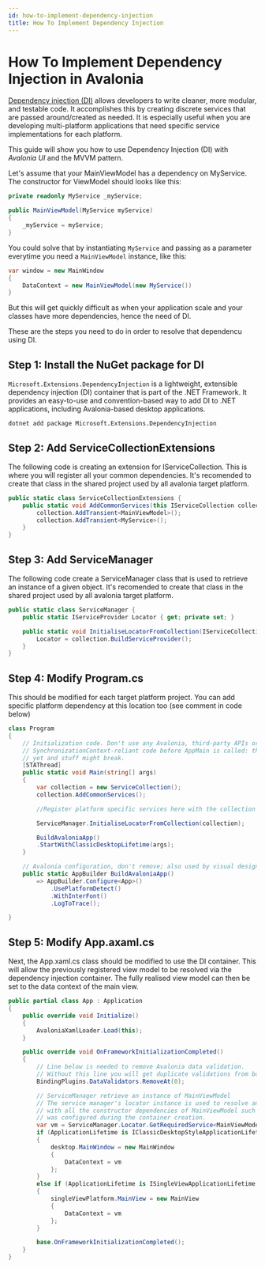 ```yaml
---
id: how-to-implement-dependency-injection
title: How To Implement Dependency Injection
---
```


# How To Implement Dependency Injection in Avalonia

[Dependency injection (DI)](https://en.wikipedia.org/wiki/Dependency_injection) allows developers to write cleaner, more modular, and testable code. It accomplishes this by creating discrete services that are passed around/created as needed. It is especially useful when you are developing multi-platform applications that need specific service implementations for each platform.

This guide will show you how to use Dependency Injection (DI) with _Avalonia UI_ and the MVVM pattern. 

Let's assume that your MainViewModel has a dependency on MyService. The constructor for ViewModel should looks like this:

```csharp
private readonly MyService _myService;

public MainViewModel(MyService myService)
{
    _myService = myService;
}
```

You could solve that by instantiating `MyService` and passing as a parameter everytime you need a `MainViewModel` instance, like this:

```csharp
var window = new MainWindow
{
    DataContext = new MainViewModel(new MyService())
}
```

But this will get quickly difficult as when your application scale and your classes have more dependencies, hence the need of DI.

These are the steps you need to do in order to resolve that dependencu using DI.

## Step 1: Install the NuGet package for DI
`Microsoft.Extensions.DependencyInjection` is a lightweight, extensible dependency injection (DI) container that is part of the .NET Framework. It provides an easy-to-use and convention-based way to add DI to .NET applications, including Avalonia-based desktop applications.

```shell
dotnet add package Microsoft.Extensions.DependencyInjection
```

## Step 2: Add ServiceCollectionExtensions 
The following code is creating an extension for IServiceCollection. This is where you will register all your common dependencies. It's recomended to create that class in the shared project used by all avalonia target platform.

```csharp
public static class ServiceCollectionExtensions {
    public static void AddCommonServices(this IServiceCollection collection) {
        collection.AddTransient<MainViewModel>();
        collection.AddTransient<MyService>();
    }
}
```

## Step 3: Add ServiceManager
The following code create a ServiceManager class that is used to retrieve an instance of a given object. It's recomended to create that class in the shared project used by all avalonia target platform.

```csharp
public static class ServiceManager {
    public static IServiceProvider Locator { get; private set; }

    public static void InitialiseLocatorFromCollection(IServiceCollection collection) {
        Locator = collection.BuildServiceProvider();
    }
}
``` 

## Step 4: Modify Program.cs
This should be modified for each target platform project. You can add specific platform dependency at this location too (see comment in code below)

```csharp
class Program
{
    // Initialization code. Don't use any Avalonia, third-party APIs or any
    // SynchronizationContext-reliant code before AppMain is called: things aren't initialized
    // yet and stuff might break.
    [STAThread]
    public static void Main(string[] args)
    {
        var collection = new ServiceCollection();
        collection.AddCommonServices();

        //Register platform specific services here with the collection

        ServiceManager.InitialiseLocatorFromCollection(collection);

        BuildAvaloniaApp()
        .StartWithClassicDesktopLifetime(args);
    }

    // Avalonia configuration, don't remove; also used by visual designer.
    public static AppBuilder BuildAvaloniaApp()
        => AppBuilder.Configure<App>()
            .UsePlatformDetect()
            .WithInterFont()
            .LogToTrace();

}
```

## Step 5: Modify App.axaml.cs
Next, the App.xaml.cs class should be modified to use the DI container. This will allow the previously registered view model to be resolved via the dependency injection container. The fully realised view model can then be set to the data context of the main view. 

```csharp
public partial class App : Application
{
    public override void Initialize()
    {
        AvaloniaXamlLoader.Load(this);
    }

    public override void OnFrameworkInitializationCompleted()
    {
        // Line below is needed to remove Avalonia data validation.
        // Without this line you will get duplicate validations from both Avalonia and CT
        BindingPlugins.DataValidators.RemoveAt(0);

        // ServiceManager retrieve an instance of MainViewModel
        // The service manager's locator instance is used to resolve an instance of MainViewModel, 
        // with all the constructor dependencies of MainViewModel such as MyService that 
        // was configured during the container creation.
        var vm = ServiceManager.Locator.GetRequiredService<MainViewModel>();
        if (ApplicationLifetime is IClassicDesktopStyleApplicationLifetime desktop)
        {
            desktop.MainWindow = new MainWindow
            {
                DataContext = vm
            };
        }
        else if (ApplicationLifetime is ISingleViewApplicationLifetime singleViewPlatform)
        {
            singleViewPlatform.MainView = new MainView
            {
                DataContext = vm
            };
        }

        base.OnFrameworkInitializationCompleted();
    }
}
```